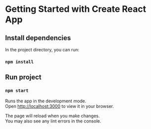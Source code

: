 # Getting Started with Create React App

## Install dependencies

In the project directory, you can run:

### `npm install`

## Run project

### `npm start`

Runs the app in the development mode.\
Open [http://localhost:3000](http://localhost:3000) to view it in your browser.

The page will reload when you make changes.\
You may also see any lint errors in the console.
